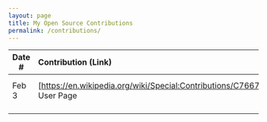 ```yaml
---
layout: page
title: My Open Source Contributions
permalink: /contributions/
---
```


<!--
Type of the contribution should be "Wikipedia edit", "OpenStreet Map feature", "Documentation", "Course website", "Blog",
"Browser Add-on", etc.

The description should include a brief summary of what you did.

The link should bring us to a public page that shows your contribution. 

Replace the first row with your own contribution. 

-->





| Date #       | Contribution (Link)  | Type  | Description |
|---|:---|:---|:---|
| Feb 3   | [https://en.wikipedia.org/wiki/Special:Contributions/C7667DPR]Wiki User Page   | Wikipedia   |   Added information/fixed typos   |
|     |     |     |      |
|     |     |     |      |

